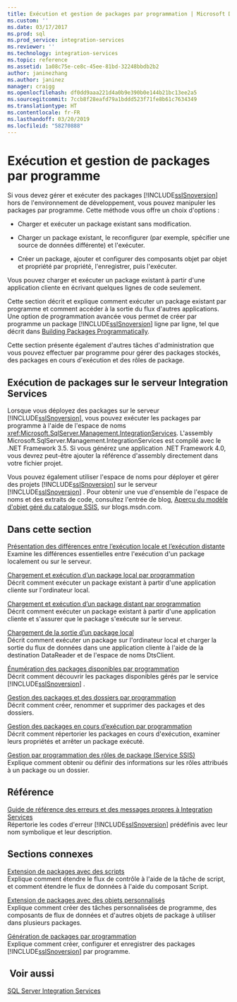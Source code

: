 ```yaml
---
title: Exécution et gestion de packages par programmation | Microsoft Docs
ms.custom: ''
ms.date: 03/17/2017
ms.prod: sql
ms.prod_service: integration-services
ms.reviewer: ''
ms.technology: integration-services
ms.topic: reference
ms.assetid: 1a08c75e-ce8c-45ee-81bd-32248bbdb2b2
author: janinezhang
ms.author: janinez
manager: craigg
ms.openlocfilehash: df0dd9aaa221d4a0b9e390b0e144b21bc13ee2a5
ms.sourcegitcommit: 7ccb8f28eafd79a1bddd523f71fe8b61c7634349
ms.translationtype: HT
ms.contentlocale: fr-FR
ms.lasthandoff: 03/20/2019
ms.locfileid: "58270888"
---
```

# <a name="running-and-managing-packages-programmatically"></a>Exécution et gestion de packages par programme
  Si vous devez gérer et exécuter des packages [!INCLUDE[ssISnoversion](../../includes/ssisnoversion-md.md)] hors de l'environnement de développement, vous pouvez manipuler les packages par programme. Cette méthode vous offre un choix d'options :  
  
-   Charger et exécuter un package existant sans modification.  
  
-   Charger un package existant, le reconfigurer (par exemple, spécifier une source de données différente) et l'exécuter.  
  
-   Créer un package, ajouter et configurer des composants objet par objet et propriété par propriété, l'enregistrer, puis l'exécuter.  
  
 Vous pouvez charger et exécuter un package existant à partir d'une application cliente en écrivant quelques lignes de code seulement.  
  
 Cette section décrit et explique comment exécuter un package existant par programme et comment accéder à la sortie du flux d'autres applications. Une option de programmation avancée vous permet de créer par programme un package [!INCLUDE[ssISnoversion](../../includes/ssisnoversion-md.md)] ligne par ligne, tel que décrit dans [Building Packages Programmatically](../../integration-services/building-packages-programmatically/building-packages-programmatically.md).  
  
 Cette section présente également d'autres tâches d'administration que vous pouvez effectuer par programme pour gérer des packages stockés, des packages en cours d'exécution et des rôles de package.  
  
## <a name="running-packages-on-the-integration-services-server"></a>Exécution de packages sur le serveur Integration Services  
 Lorsque vous déployez des packages sur le serveur [!INCLUDE[ssISnoversion](../../includes/ssisnoversion-md.md)], vous pouvez exécuter les packages par programme à l'aide de l'espace de noms <xref:Microsoft.SqlServer.Management.IntegrationServices>. L'assembly Microsoft.SqlServer.Management.IntegrationServices est compilé avec le .NET Framework 3.5. Si vous générez une application .NET Framework 4.0, vous devrez peut-être ajouter la référence d'assembly directement dans votre fichier projet.  
  
 Vous pouvez également utiliser l'espace de noms pour déployer et gérer des projets [!INCLUDE[ssISnoversion](../../includes/ssisnoversion-md.md)] sur le serveur [!INCLUDE[ssISnoversion](../../includes/ssisnoversion-md.md)] . Pour obtenir une vue d'ensemble de l'espace de noms et des extraits de code, consultez l'entrée de blog, [Aperçu du modèle d'objet géré du catalogue SSIS](https://go.microsoft.com/fwlink/?LinkId=253122), sur blogs.msdn.com.  
  
## <a name="in-this-section"></a>Dans cette section  
 [Présentation des différences entre l’exécution locale et l’exécution distante](../../integration-services/run-manage-packages-programmatically/understanding-the-differences-between-local-and-remote-execution.md)  
 Examine les différences essentielles entre l'exécution d'un package localement ou sur le serveur.  
  
 [Chargement et exécution d’un package local par programmation](../../integration-services/run-manage-packages-programmatically/loading-and-running-a-local-package-programmatically.md)  
 Décrit comment exécuter un package existant à partir d'une application cliente sur l'ordinateur local.  
  
 [Chargement et exécution d’un package distant par programmation](../../integration-services/run-manage-packages-programmatically/loading-and-running-a-remote-package-programmatically.md)  
 Décrit comment exécuter un package existant à partir d'une application cliente et s'assurer que le package s'exécute sur le serveur.  
  
 [Chargement de la sortie d’un package local](../../integration-services/run-manage-packages-programmatically/loading-the-output-of-a-local-package.md)  
 Décrit comment exécuter un package sur l'ordinateur local et charger la sortie du flux de données dans une application cliente à l'aide de la destination DataReader et de l'espace de noms DtsClient.  
  
 [Énumération des packages disponibles par programmation](../../integration-services/run-manage-packages-programmatically/enumerating-available-packages-programmatically.md)  
 Décrit comment découvrir les packages disponibles gérés par le service [!INCLUDE[ssISnoversion](../../includes/ssisnoversion-md.md)] .  
  
 [Gestion des packages et des dossiers par programmation](../../integration-services/run-manage-packages-programmatically/managing-packages-and-folders-programmatically.md)  
 Décrit comment créer, renommer et supprimer des packages et des dossiers.  
  
 [Gestion des packages en cours d’exécution par programmation](../../integration-services/run-manage-packages-programmatically/managing-running-packages-programmatically.md)  
 Décrit comment répertorier les packages en cours d'exécution, examiner leurs propriétés et arrêter un package exécuté.  
  
 [Gestion par programmation des rôles de package &#40;Service SSIS&#41;](../../integration-services/run-manage-packages-programmatically/managing-package-roles-programmatically-ssis-service.md)  
 Explique comment obtenir ou définir des informations sur les rôles attribués à un package ou un dossier.  
  
## <a name="reference"></a>Référence  
 [Guide de référence des erreurs et des messages propres à Integration Services](../../integration-services/integration-services-error-and-message-reference.md)  
 Répertorie les codes d'erreur [!INCLUDE[ssISnoversion](../../includes/ssisnoversion-md.md)] prédéfinis avec leur nom symbolique et leur description.  
  
## <a name="related-sections"></a>Sections connexes  
 [Extension de packages avec des scripts](../../integration-services/extending-packages-scripting/extending-packages-with-scripting.md)  
 Explique comment étendre le flux de contrôle à l'aide de la tâche de script, et comment étendre le flux de données à l'aide du composant Script.  
  
 [Extension de packages avec des objets personnalisés](../../integration-services/extending-packages-custom-objects/extending-packages-with-custom-objects.md)  
 Explique comment créer des tâches personnalisées de programme, des composants de flux de données et d'autres objets de package à utiliser dans plusieurs packages.  
  
 [Génération de packages par programmation](../../integration-services/building-packages-programmatically/building-packages-programmatically.md)  
 Explique comment créer, configurer et enregistrer des packages [!INCLUDE[ssISnoversion](../../includes/ssisnoversion-md.md)] par programme.  
  
## <a name="see-also"></a> Voir aussi  
 [SQL Server Integration Services](../../integration-services/sql-server-integration-services.md)  
  
  
